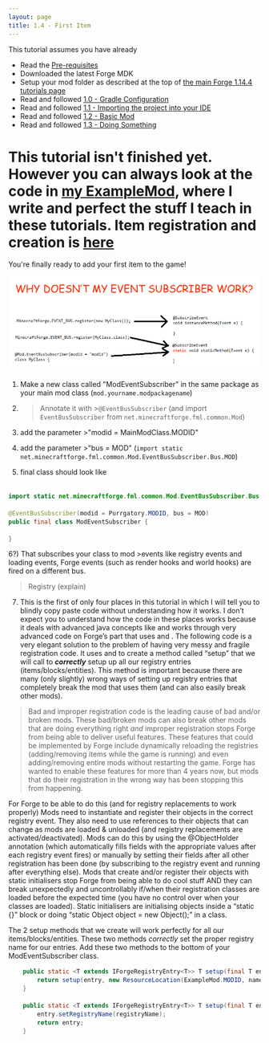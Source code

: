 ```yaml
---
layout: page
title: 1.4 - First Item
---
```

This tutorial assumes you have already
- Read the [Pre-requisites](https://cadiboo.github.io/tutorials/Pre-requisites)
- Downloaded the latest Forge MDK
- Setup your mod folder as described at the top of [the main Forge 1.14.4 tutorials page](/tutorials/1.14.4/forge/)
- Read and followed [1.0 - Gradle Configuration](https://cadiboo.github.io/tutorials/1.14.4/forge/1.0-gradle-configuration/)
- Read and followed [1.1 - Importing the project into your IDE](https://cadiboo.github.io/tutorials/1.14.4/forge/1.1-importing-project/)
- Read and followed [1.2 - Basic Mod](https://cadiboo.github.io/tutorials/1.14.4/forge/1.2-basic-mod/)
- Read and followed [1.3 - Doing Something](https://cadiboo.github.io/tutorials/1.14.4/forge/1.3-doing-something/)

# This tutorial isn't finished yet. However you can always look at the code in [my ExampleMod](https://github.com/Cadiboo/Example-Mod/), where I write and perfect the stuff I teach in these tutorials. Item registration and creation is [here](https://github.com/Cadiboo/Example-Mod/blob/1d848d74c94786bc7f5d3757d2dfc5cb248dba5f/src/main/java/io/github/cadiboo/examplemod/ModEventSubscriber.java#L76-L78)

You're finally ready to add your first item to the game!

![Why isn't my Event Subscriber Working](/tutorials/1.14.4/forge/1.4-first-item/eventsubscriber.png "Why isn't my Event Subscriber Working")

1) Make a new class called "ModEventSubscriber" in the same package as your main mod class (`mod.yourname.modpackagename`)
2) >Annotate it with >`@EventBusSubscriber` (and import `EventBusSubscriber` from `net.minecraftforge.fml.common.Mod`)  
3) add the parameter >"modid = MainModClass.MODID"  
4) add the parameter >"bus = MOD" (`import static net.minecraftforge.fml.common.Mod.EventBusSubscriber.Bus.MOD`)  

5) final class should look like
```java

import static net.minecraftforge.fml.common.Mod.EventBusSubscriber.Bus.MOD;

@EventBusSubscriber(modid = Purrgatory.MODID, bus = MOD)
public final class ModEventSubscriber {

}
```
6?) That subscribes your class to mod >events like registry events and loading events, Forge events (such as render hooks and world hooks) are fired on a different bus.
> Registry (explain)
7) This is the first of only four places in this tutorial in which I will tell you to blindly copy paste code without understanding how it works. I don’t expect you to understand how the code in these places works because it deals with advanced java concepts like <generics> and works through very advanced code on Forge’s part that uses <ASM> and <Reflection>. The following code is a very elegant solution to the problem of having very messy and fragile registration code. It uses <generics> and <method overloading> to create a method called “setup” that we will call to ***correctly*** setup up all our registry entries (items/blocks/entities). This method is important because there are many (only slightly) wrong ways of setting up registry entries that completely break the mod that uses them (and can also easily break other mods).
> Bad and improper registration code is the leading cause of bad and/or broken mods. These bad/broken mods can also break other mods that are doing everything right *and* improper registration stops Forge from being able to deliver useful features. These features that could be implemented by Forge include dynamically reloading the registries (adding/removing items while the game is running) and even adding/removing entire mods without restarting the game. Forge has wanted to enable these features for more than 4 years now, but mods that do their registration in the wrong way has been stopping this from happening.

For Forge to be able to do this (and for registry replacements to work properly) Mods need to instantiate and register their objects in the correct registry event. They also need to use references to their objects that can change as mods are loaded & unloaded (and registry replacements are activated/deactivated). Mods can do this by using the @ObjectHolder annotation (which automatically fills fields with the appropriate values after each registry event fires) or manually by setting their fields after all other registration has been done (by subscribing to the registry event and running after everything else). Mods that create and/or register their objects with static initialisers stop Forge from being able to do cool stuff AND they can break unexpectedly and uncontrollably if/when their registration classes are loaded before the expected time (you have no control over when your classes are loaded). Static initialisers are initialising objects inside a “static {}” block or doing “static Object object = new Object();” in a class.  

The 2 setup methods that we create will work perfectly for all our items/blocks/entities. These two methods *correctly* set the proper registry name for our entries. Add these two methods to the bottom of your ModEventSubscriber class.
```java
	public static <T extends IForgeRegistryEntry<T>> T setup(final T entry, final String name) {
		return setup(entry, new ResourceLocation(ExampleMod.MODID, name));
	}

	public static <T extends IForgeRegistryEntry<T>> T setup(final T entry, final ResourceLocation registryName) {
		entry.setRegistryName(registryName);
		return entry;
	}
```
